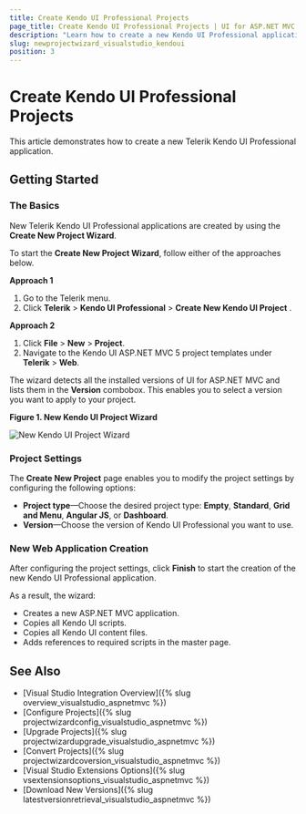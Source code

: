 ```yaml
---
title: Create Kendo UI Professional Projects
page_title: Create Kendo UI Professional Projects | UI for ASP.NET MVC Visual Studio Integration
description: "Learn how to create a new Kendo UI Professional application."
slug: newprojectwizard_visualstudio_kendoui
position: 3
---
```


# Create Kendo UI Professional Projects

This article demonstrates how to create a new Telerik Kendo UI Professional application.

## Getting Started

### The Basics

New Telerik Kendo UI Professional applications are created by using the **Create New Project Wizard**.

To start the **Create New Project Wizard**, follow either of the approaches below.

**Approach 1**  

1. Go to the Telerik menu.   
2. Click **Telerik** > **Kendo UI Professional** > **Create New Kendo UI Project** .

**Approach 2**   

1. Click **File** > **New** > **Project**.     
2. Navigate to the Kendo UI ASP.NET MVC 5 project templates under **Telerik** > **Web**.

The wizard detects all the installed versions of UI for ASP.NET MVC and lists them in the **Version** combobox. This enables you to select a version you want to apply to your project.

**Figure 1. New Kendo UI Project Wizard**

![New Kendo UI Project Wizard](/vs-integration/images/create_kendo.png)

### Project Settings

The **Create New Project** page enables you to modify the project settings by configuring the following options:

* **Project type**&mdash;Choose the desired project type: **Empty**, **Standard**, **Grid and Menu**, **Angular JS**, or **Dashboard**.
* **Version**&mdash;Choose the version of Kendo UI Professional you want to use.

### New Web Application Creation

After configuring the project settings, click **Finish** to start the creation of the new Kendo UI Professional application.

As a result, the wizard:  
* Creates a new ASP.NET MVC application.
* Copies all Kendo UI scripts.
* Copies all Kendo UI content files.
* Adds references to required scripts in the master page.

## See Also

* [Visual Studio Integration Overview]({% slug overview_visualstudio_aspnetmvc %})
* [Configure Projects]({% slug projectwizardconfig_visualstudio_aspnetmvc %})
* [Upgrade Projects]({% slug projectwizardupgrade_visualstudio_aspnetmvc %})
* [Convert Projects]({% slug projectwizardcoversion_visualstudio_aspnetmvc %})
* [Visual Studio Extensions Options]({% slug vsextensionsoptions_visualstudio_aspnetmvc %})
* [Download New Versions]({% slug latestversionretrieval_visualstudio_aspnetmvc %})

